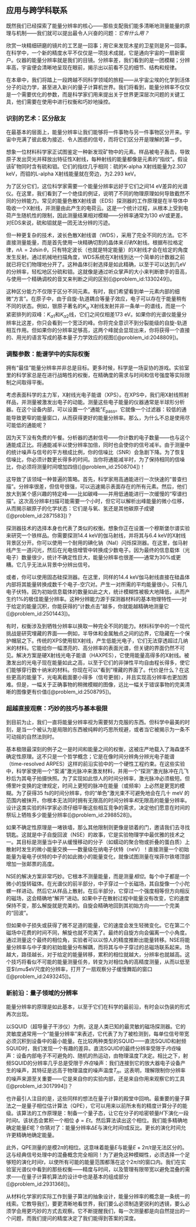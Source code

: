 ## 应用与跨学科联系

既然我们已经探索了能量分辨率的核心——那些支配我们能多清晰地测量能量的原理与机制——我们就可以提出最令人兴奋的问题：*它有什么用？*

欣赏一块精细研磨的镜片的工艺是一回事；用它来发现木星的卫星则是另一回事。在科学中，一个新的精度水平不仅仅是一项技术成就，它是通向宇宙的一扇新窗户。仪器的能量分辨率就是我们的目镜。分辨率差，我们看到的是一团模糊；分辨率高，宇宙便会清晰地呈现在眼前，揭示出以前看不见的细节、结构和规律。

在本章中，我们将踏上一段跨越不同科学领域的旅程——从宇宙尘埃的化学到活体分子的动力学，甚至进入新兴的量子计算机世界。我们将看到，能量分辨率不仅仅是一个需要优化的参数，而是科学家们用来提出关于世界更深层次问题的关键工具，他们需要在使用中进行权衡和巧妙地操控。

### 识别的艺术：区分敌友

在最基本的层面上，能量分辨率让我们能够将一件事物与另一件事物区分开来。宇宙中充满了彼此极为接近、令人困惑的信号，而将它们区分开是理解的第一步。

想象一位材料科学家正试图鉴定一种新发现矿物中的元素。样品被电子轰击，导致原子发出荧光并释放出特征性X射线，每种射线的能量都像是元素的“指纹”。假设该矿物同时含有硫和钼。它们的指纹几乎相同：硫的K-alpha X射线能量为$2.307$ keV，而钼的L-alpha X射线能量就在旁边，为$2.293$ keV。

为了区分它们，这位科学家需要一个能量分辨率远好于它们之间$14$ eV差异的光谱仪。在这里，我们看到了一个绝佳的例证，说明了不同的物理原理如何导致截然不同的分辨能力。常见的能量色散X射线谱（EDS）探测器的工作原理是在半导体中吸收一个X射线，并测量由此产生的电荷云。这是一个统计过程，从根本上受到电荷产生随机性的限制，因此测量结果相对模糊——分辨率通常为$130$ eV或更差。对EDS来说，硫和钼就是一团无法分辨的污迹。

但一种更复杂的技术，波长色散X射线谱（WDS），采用了完全不同的方法。它不直接测量能量，而是首先使用一块精确切割的晶体来*衍射*X射线。根据布拉格定律，$n \lambda = 2 d \sin \theta$，只有特定波长（也就是特定能量）的X射线才会在给定的角度发生反射。通过机械地扫描角度，WDS系统在X射线到达一个简单的计数器之前就已将它们物理地分开了。这种晶体衍射选择是如此精确，以至于可以达到几eV的分辨率，轻松地区分硫和钼。这就像是通过听众掌声的大小来判断歌手的音高，与使用一个精确调校的音叉来判断之间的区别([@problem_id:1330249])。

这种区分能力不仅限于区分不同元素。有时，我们希望看到单一元素内部的细微“方言”。在原子中，由于自旋-轨道耦合等量子效应，电子可以存在于能量稍有不同的状态。例如，银原子著名的$K_{\alpha}$ X射线发射并非一条单一的谱线，而是一个紧密排列的双峰：$K_{\alpha1}$和$K_{\alpha2}$线，它们之间仅相差$173$ eV。如果你的光谱仪能量分辨率比这差，你只会看到一个宽泛的峰。你将完全意识不到分裂能级的自旋-轨道相互作用。但如果你的分辨率足够高，这两个峰就会显现出来，你将获得一个直接的、用光的语言写成的基本量子力学效应的视图([@problem_id:2048809])。

### 调整参数：能谱学中的实际权衡

拥有“最佳”能量分辨率并非总是目标。更多时候，科学是一场妥协的游戏。实验室里的科学家总是在进行战略性的权衡，在精确度的需求与时间和信号强度等实际限制之间取得平衡。

考虑表面科学的主力军，X射线光电子能谱（XPS）。在XPS中，我们用X射线照射样品，并测量被激发出电子的动能。测量这些电子能量的仪器通常是半球形分析器。在这个设备内部，可以设置一个“通能”$E_{\mathrm{pass}}$。它就像一个过滤器：较低的通能导致更窄的能量窗口，从而获得更好的能量分辨率。那么，为什么不总是使用尽可能低的通能呢？

因为天下没有免费的午餐。分析器的透射信号——你计数的电子数量——也与这个通能成正比。将通能减半以使分辨率加倍，同时也会使你的信号减半。由于测量中的统计噪声与信号的平方根成比例，你的信噪比（SNR）会急剧下降。为了恢复信噪比，你必须计数更长得多的时间。当你将通能减半时，为了保持相同的信噪比，你必须将测量时间增加四倍([@problem_id:2508704])！

这导致了该领域一种普遍的策略。首先，科学家用高通能进行一次快速的“普查扫描”。分辨率很差，但信号很强，可以迅速揭示表面存在的所有元素。然后，他们放大到某个感兴趣的特定峰——比如碳峰——并用低通能进行一次缓慢的“窄谱扫描”。这次高分辨率扫描可能需要一个小时，但它可以解析出峰能量的微小位移，从而揭示碳原子的化学状态：它们是与氧、氢还是其他碳原子成键([@problem_id:2871583])？

探测器技术的选择本身也代表了类似的权衡。想象你正在设置一个穆斯堡尔谱实验来研究一个铁样品。你需要探测$14.4$ keV的伽马射线，并将其与$6.4$ keV的X射线背景区分开。你可以使用一个耐用的碘化钠（NaI）闪烁探测器。在这里，伽马射线产生一道闪光，然后在光电倍增管中转换成少数电子。因为最终的信息载体（光电子）数量很少，统计不确定性巨大，能量分辨率也很差——通常为$30\%$或更糟。它几乎无法从背景中分辨出信号。

或者，你可以使用固态硅探测器。在这里，同样的$14.4$ keV伽马射线直接在硅晶体内部将其能量转换成数千个电子-空穴对。产生一对所需的平均能量很小，只有几电子伏特。因为初始信息载体的数量如此之大，统计模糊性被极大地降低，从而产生约$1\%$的极佳能量分辨率。这种分辨能力源于探测器材料的基本物理特性——对于给定的能量沉积，你能获得的“计数点击”越多，你就能越精确地测量它([@problem_id:2501443])。

有时，权衡涉及到牺牲分辨率以换取一种完全不同的能力。材料科学中的一个现代挑战是研究埋藏的界面——例如，半导体和金属触点之间的边界，它隐藏在一个保护帽层之下。传统的XPS使用软X射线，产生低能光电子，它们无法穿透超过几纳米的材料。它能给你一幅漂亮的、高分辨率的表面光谱，但关键的界面仍然不可见。解决方案是硬X射线光电子能谱（HAXPES），它使用能量高得多的X射线。被激发出的光电子现在能量如此之高，以至于它们的非弹性平均自由程长得多，使它们能够穿行数十纳米的材料。你现在可以“看到”埋藏的界面了。代价是什么？在这些更高的能量下，光电离截面要小得多（信号更弱），并且实现高分辨率也更加困难。但是，一幅关于正确事物的稍微模糊的图像，远比一幅关于错误事物的完美清晰的图像更有价值([@problem_id:2508795])。

### 超越直接观察：巧妙的技巧与基本极限

到目前为止，我们一直将能量分辨率视为需要努力克服的东西。但科学中最美的时刻，是当一个被认为是局限的东西被纯粹的巧思所规避，或者当它被揭示为一条不可动摇的自然法则时。

基本极限最深刻的例子之一是时间和能量之间的权衡，这被庄严地载入了海森堡不确定性原理。这不只是一个哲学概念；它是在像时间分辨角分辨光电子能谱（time-resolved ARPES）这样的前沿实验中的一个硬性工程约束。在这些实验中，科学家使用一个“泵浦”激光脉冲来激发材料，并用一个“探测”激光脉冲在几飞秒后为其电子拍摄快照。为了实现如此惊人的时间分辨率，激光脉冲必须极短。但傅里叶变换的定律规定，时间上更短的脉冲在能量（或频率）上必然是更宽的模糊。为了获得$35$ fs的时间分辨率，你的“单色”激光束不可避免地会在几十 meV 的范围内被抹开。你根本无法同时拥有无限高的时间分辨率*和*无限高的能量分辨率。设计这类实验的科学家必须仔细平衡这些相互竞争的需求，决定他们愿意在时间的祭坛上牺牲多少能量分辨率([@problem_id:2988528])。

如果不确定性原理是一堵铁墙，那么其他限制则更像是锁着的门，邀请我们去寻找钥匙。这就是中子自旋回波（NSE）的故事，它是实验物理学中最优雅的技术之一。其目标是测量当中子从缓慢移动的分子（如蠕动的聚合物或折叠的蛋白质）上散射时发生的微小能量交换——数量级在纳电子伏特（neV）！直接测量一个初始能量为毫电子伏特的中子的如此微小的能量变化，就像试图测量在埃菲尔铁塔顶部增加一张邮票的高度。

NSE的解决方案非常巧妙。它根本不测量能量，而是测量*相位*。每个中子都是一个微小的旋转磁体。在光谱仪的前半部分，中子穿过一个长磁场，其自旋像一个小陀螺一样进动。然后它从样品上散射。在后半部分，它穿过一个强度相等但方向相反的磁场，这会精确地“解开”进动。如果中子在散射过程中能量没有改变，它的速度保持不变，那么解旋就是完美的。自旋会精确地回到其初始方向——一个完美的“回波”。

但如果中子损失或获得了微不足道的能量，它的速度会发生轻微变化。它在第二个磁场中花费的时间不同，解旋也就不完美了。最终的自旋方向会偏离一个小角度。通过测量这个最终的相位角，实验者可以以惊人的精度推断出能量转移。NSE将能量分辨率与中子束的初始能量分布解耦，而将其与中子穿过的总磁场联系起来。场越大，路径越长，对于给定的能量转移，累积的相位就越大，分辨率也就越高。这个技巧将看似不可能的能量测量任务，转变为对相位角的高精度测量，从而以低至亚$\\mu$eV尺度的分辨率，打开了一扇观察分子缓慢舞蹈的窗口([@problem_id:2493245])。

### 新前沿：量子领域的分辨率

能量分辨率的原理是如此基本，以至于它们在科学的最前沿，有时会以伪装的形式再次出现。

以SQUID（超导量子干涉仪）为例，这是人类已知的最灵敏的磁场探测器。它的灵敏度通常用一个“能量分辨率”来表述，它代表了为了被检测到，每单位信号带宽必须沉积到设备中的最小能量。在比较两种类型的SQUID——直流SQUID和射频SQUID时，我们发现一个有趣的差异。直流SQUID的最终分辨率受限于*内在*噪声：设备内部电子不可避免的、随机的热运动，由物理温度$T$决定。相比之下，射频SQUID的分辨率几乎总是受限于*外在*噪声：我们连接到它的放大器电子设备产生的噪声，其特征是远高于物理温度的噪声温度$T_n$。这表明，理解限制你分辨率的噪声来源至关重要——它是来自你的实验内部，还是来自你用来观察它的工具([@problem_id:3017994])？

也许最引人注目的是，这些同样的想法在量子计算的殿堂中回响。最重要的量子算法之一是量子相位估计算法（QPE），它可以用来以前所未有的精度计算分子的能级。该算法的工作原理是：制备一个量子态，让它在分子的哈密顿量$H$下演化一段时间$t$。该状态会累积一个相位 $\phi = E t$。然后算法读出这个相位。我们能多精确地确定能量$E$呢？你猜对了：能量分辨率$\Delta E$与演化时间$t$成反比。更长的演化时间允许更精确地确定能量。

此外，QPE测量的是模$2\pi$的相位。这意味着能量$E$与能量$E + 2\pi/t$是无法区分的。这与经典信号处理中的混叠概念完全相同！为了避免这种模糊性，必须选择一个足够短的演化时间$t$，以使所有可能的能量范围都落在这个$2\pi/t$的窗口内。我们在实验室光谱仪中看到的那些权衡——精度与时间，以及管理有限带宽以避免混叠的需求——在量子计算机算法的设计中也是基本的组成部分([@problem_id:2931368])。

从材料化学家的实际工作到量子算法的抽象设计，能量分辨率的概念是一条统一的线索。它教导我们，要更清晰地看世界，我们要么必须制造更锐利的透镜，要么必须学会用更巧妙的方式去观察。它不断提醒我们，每一次测量都是向自然提出的一个问题，而我们提问的精度决定了我们能得到答案的深度。